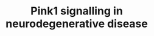 ---
title: "Pink1 signalling in neurodegenerative disease"

location: "Essays in Biochemistry"

authors: "Whiten DR, Cox D, Sue CM."

year: "2021"

doi: https://doi.org/10.1042/EBC20210036

weight: 11

color: "#fff"

draft: false
buttons:
  - btype: Full text
    icon: book # optional: use an icon from icons.yaml
    newTab: true
    url: "https://doi.org/10.1042/EBC20210036"
---